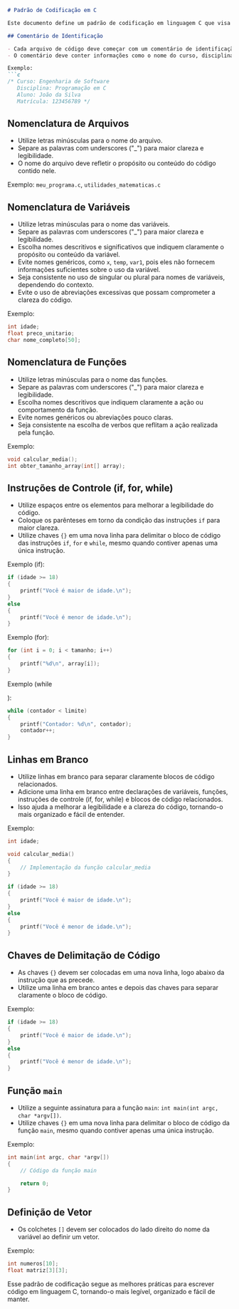```markdown
# Padrão de Codificação em C

Este documento define um padrão de codificação em linguagem C que visa promover a legibilidade, organização e clareza do código. O padrão segue as boas práticas amplamente adotadas na comunidade de desenvolvimento em C.

## Comentário de Identificação

- Cada arquivo de código deve começar com um comentário de identificação.
- O comentário deve conter informações como o nome do curso, disciplina, nome completo do aluno e sua matrícula.

Exemplo:
```c
/* Curso: Engenharia de Software
   Disciplina: Programação em C
   Aluno: João da Silva
   Matrícula: 123456789 */
```

## Nomenclatura de Arquivos

- Utilize letras minúsculas para o nome do arquivo.
- Separe as palavras com underscores ("_") para maior clareza e legibilidade.
- O nome do arquivo deve refletir o propósito ou conteúdo do código contido nele.

Exemplo: `meu_programa.c`, `utilidades_matematicas.c`

## Nomenclatura de Variáveis

- Utilize letras minúsculas para o nome das variáveis.
- Separe as palavras com underscores ("_") para maior clareza e legibilidade.
- Escolha nomes descritivos e significativos que indiquem claramente o propósito ou conteúdo da variável.
- Evite nomes genéricos, como `x`, `temp`, `var1`, pois eles não fornecem informações suficientes sobre o uso da variável.
- Seja consistente no uso de singular ou plural para nomes de variáveis, dependendo do contexto.
- Evite o uso de abreviações excessivas que possam comprometer a clareza do código.

Exemplo:
```c
int idade;
float preco_unitario;
char nome_completo[50];
```

## Nomenclatura de Funções

- Utilize letras minúsculas para o nome das funções.
- Separe as palavras com underscores ("_") para maior clareza e legibilidade.
- Escolha nomes descritivos que indiquem claramente a ação ou comportamento da função.
- Evite nomes genéricos ou abreviações pouco claras.
- Seja consistente na escolha de verbos que reflitam a ação realizada pela função.

Exemplo:
```c
void calcular_media();
int obter_tamanho_array(int[] array);
```

## Instruções de Controle (if, for, while)

- Utilize espaços entre os elementos para melhorar a legibilidade do código.
- Coloque os parênteses em torno da condição das instruções `if` para maior clareza.
- Utilize chaves `{}` em uma nova linha para delimitar o bloco de código das instruções `if`, `for` e `while`, mesmo quando contiver apenas uma única instrução.

Exemplo (if):
```c
if (idade >= 18)
{
    printf("Você é maior de idade.\n");
}
else
{
    printf("Você é menor de idade.\n");
}
```

Exemplo (for):
```c
for (int i = 0; i < tamanho; i++)
{
    printf("%d\n", array[i]);
}
```

Exemplo (while

):
```c
while (contador < limite)
{
    printf("Contador: %d\n", contador);
    contador++;
}
```

## Linhas em Branco

- Utilize linhas em branco para separar claramente blocos de código relacionados.
- Adicione uma linha em branco entre declarações de variáveis, funções, instruções de controle (if, for, while) e blocos de código relacionados.
- Isso ajuda a melhorar a legibilidade e a clareza do código, tornando-o mais organizado e fácil de entender.

Exemplo:
```c
int idade;

void calcular_media()
{
    // Implementação da função calcular_media
}

if (idade >= 18)
{
    printf("Você é maior de idade.\n");
}
else
{
    printf("Você é menor de idade.\n");
}
```

## Chaves de Delimitação de Código

- As chaves `{}` devem ser colocadas em uma nova linha, logo abaixo da instrução que as precede.
- Utilize uma linha em branco antes e depois das chaves para separar claramente o bloco de código.

Exemplo:
```c
if (idade >= 18)
{
    printf("Você é maior de idade.\n");
}
else
{
    printf("Você é menor de idade.\n");
}
```

## Função `main`

- Utilize a seguinte assinatura para a função `main`: `int main(int argc, char *argv[])`.
- Utilize chaves `{}` em uma nova linha para delimitar o bloco de código da função `main`, mesmo quando contiver apenas uma única instrução.

Exemplo:
```c
int main(int argc, char *argv[])
{
    // Código da função main

    return 0;
}
```

## Definição de Vetor

- Os colchetes `[]` devem ser colocados do lado direito do nome da variável ao definir um vetor.

Exemplo:
```c
int numeros[10];
float matriz[3][3];
```

Esse padrão de codificação segue as melhores práticas para escrever código em linguagem C, tornando-o mais legível, organizado e fácil de manter.
```
